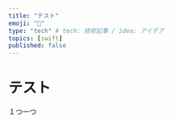 ```yaml
---
title: "テスト"
emoji: "👏"
type: "tech" # tech: 技術記事 / idea: アイデア
topics: [swift]
published: false
---
```

# テスト

１つ一つ